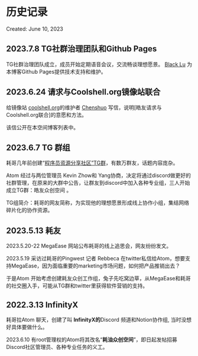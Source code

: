 # 历史记录

Created: June 10, 2023


## 2023.7.8 TG社群治理团队和Github Pages
TG社群治理团队成立，成员开始定期语音会议，交流畅谈理想愿景。
[Black Lu](https://lucasblacklu.github.io) 为本博客Github Pages提供技术支持和维护。



## 2023.6.24 请求与Coolshell.org镜像站联合

给镜像站
[coolshell.org](http://coolshell.org/)的维护者 [Chenshuo](https://chenshuo.com/) 写信，说明[皓友请求与Coolshell.org联合]的意愿和方法。

该信公开在本空间博客列表中。



## 2023.6.7 TG 群组

耗哥几年前创建“[程序员资源分享社区”TG群](https://t.me/+cDHrlriT2po3ZWU1)，有数万群友，话题内容庞杂。

Atom 经过与两位管理员 Kevin Zhow和 Yang协商，决定将通过discord做更好的社群管理，在原来的大群中公告，让群友到discord中加入各种专业组，三人开始成立TG群：皓友众创空间 。

TG组简介：耗哥的网友简称，为实现他的理想愿景形成线上协作小组，集结网络碎片化的协作资源。

## 2023.5.13 耗友

2023.5.20-22 MegaEase 网站公布耗哥的线上追思会，网友纷纷发文。

2023.5.19 采访过耗哥的Pingwest 记者 Rebbeca 在twitter私信给Atom，想要支持MegaEase，因为面临重要的marketing市场问题，如何把产品推销出去？

于是Atom 开始考虑创建耗友众创工作组，兔子先吃窝边草，从MegaEase和耗哥的社交圈入手，可能从TG群和twitter里获得软件营销的支持。

## 2022.3.13 **InfinityX**

耗哥拉Atom 聊天，创建了叫 **InfinityX的**Discord 频道和Notion协作组, 当时没想好具体要做什么。

2023.6.10 有root管理权的Atom将其改名“**耗油众创空间**”，即日起发帖招募Discord社区管理员、各种专业任务的义工。
